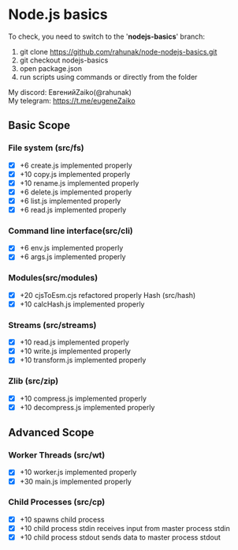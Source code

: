 # Node.js basics
To check, you need to switch to the '**nodejs-basics**' branch:   
1. git clone https://github.com/rahunak/node-nodejs-basics.git
2. git checkout nodejs-basics
3. open package.json
4. run scripts using commands or directly from the folder

My discord: ЕвгенийZaiko(@rahunak)  
My telegram: https://t.me/eugeneZaiko

## Basic Scope  
### File system (src/fs)  
- [x] +6 create.js implemented properly
- [x] +10 copy.js implemented properly
- [x] +10 rename.js implemented properly
- [x] +6 delete.js implemented properly
- [x] +6 list.js implemented properly
- [x] +6 read.js implemented properly  
### Command line interface(src/cli)
- [x] +6 env.js implemented properly
- [x] +6 args.js implemented properly  
### Modules(src/modules)
- [x] +20 cjsToEsm.cjs refactored properly
Hash (src/hash)
- [x] +10 calcHash.js implemented properly  
### Streams (src/streams)
- [x] +10 read.js implemented properly
- [x] +10 write.js implemented properly
- [x] +10 transform.js implemented properly  
### Zlib (src/zip)
- [x] +10 compress.js implemented properly
- [x] +10 decompress.js implemented properly  
## Advanced Scope  
### Worker Threads (src/wt)  
- [x] +10 worker.js implemented properly
- [x] +30 main.js implemented properly  
### Child Processes (src/cp)  
- [x] +10 spawns child process  
- [x] +10 child process stdin receives input from master process stdin
- [x] +10 child process stdout sends data to master process stdout
